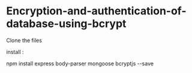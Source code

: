 # Encryption-and-authentication-of-database-using-bcrypt

Clone the files

install :

npm install express body-parser mongoose bcryptjs --save
